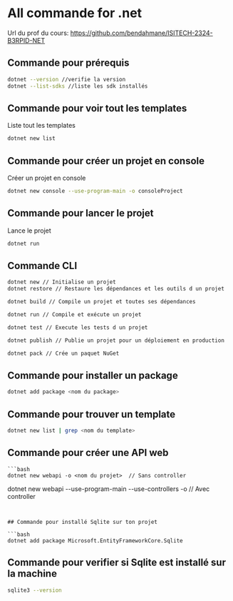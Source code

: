# All commande for .net

Url du prof du cours:
https://github.com/bendahmane/ISITECH-2324-B3RPID-NET

## Commande pour prérequis

```bash
dotnet --version //verifie la version
dotnet --list-sdks //liste les sdk installés
```

## Commande pour voir tout les templates

Liste tout les templates

```bash
dotnet new list
```

## Commande pour créer un projet en console

Créer un projet en console

```bash
dotnet new console --use-program-main -o consoleProject

```

## Commande pour lancer le projet

Lance le projet

```bash
dotnet run
```

## Commande CLI

```bash
dotnet new // Initialise un projet
dotnet restore // Restaure les dépendances et les outils d un projet

dotnet build // Compile un projet et toutes ses dépendances

dotnet run // Compile et exécute un projet

dotnet test // Execute les tests d un projet

dotnet publish // Publie un projet pour un déploiement en production

dotnet pack // Crée un paquet NuGet
```

## Commande pour installer un package

```bash
dotnet add package <nom du package>
```

## Commande pour trouver un template

```bash
dotnet new list | grep <nom du template>
```

## Commande pour créer une API web

    ```bash
    dotnet new webapi -o <nom du projet>  // Sans controller

dotnet new webapi --use-program-main --use-controllers -o <nom du projet> // Avec controller

````


## Commande pour installé Sqlite sur ton projet

```bash
dotnet add package Microsoft.EntityFrameworkCore.Sqlite
````

## Commande pour verifier si Sqlite est installé sur la machine

```bash
sqlite3 --version
```
